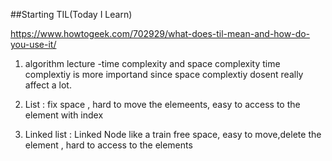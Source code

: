 ##Starting TIL(Today I Learn) 

https://www.howtogeek.com/702929/what-does-til-mean-and-how-do-you-use-it/

1. algorithm lecture
    -time complexity and space complexity
      time complextiy is more importand since space complextiy dosent really affect a lot. 

2.  List :  fix space ,  hard to move the elemeents, easy to access to the element with index
3. Linked list :  Linked Node like a train
                free space, easy to move,delete the element , hard to access to the elements  
